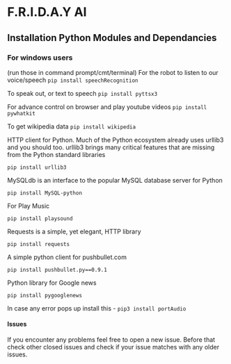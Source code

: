 
# F.R.I.D.A.Y AI

## Installation Python Modules and Dependancies

### For windows users
(run those in command prompt/cmt/terminal)
For the robot to listen to our voice/speech
`pip install speechRecognition`

To speak out, or text to speech
`pip install pyttsx3`

For advance control on browser and play youtube videos
`pip install pywhatkit`

To get wikipedia data
`pip install wikipedia`

HTTP client for Python. Much of the Python ecosystem already uses urllib3 and you should too. urllib3 brings many critical features that are missing from the Python standard libraries

`pip install urllib3`

MySQLdb is an interface to the popular MySQL database server for Python

`pip install MySQL-python`

For Play Music 

`pip install playsound`

Requests is a simple, yet elegant, HTTP library

`pip install requests`

A simple python client for pushbullet.com

`pip install pushbullet.py==0.9.1`

Python library for Google news

`pip install pygooglenews`







In case any error pops up install this -
`pip3 install portAudio`

#### Issues
If you encounter any problems feel free to open a new issue. Before that check other closed issues and check if your issue matches with any older issues.



